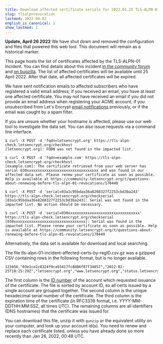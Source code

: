 ```yaml
---
title: Download affected certificate serials for 2022.01.25 TLS-ALPN-01 Incident
slug: tlsalpnrevocation
lastmod: 2022-08-02
english_is_canonical: 1
show_lastmod: 1
---
```


**Update, April 26 2022**
We have shut down and removed the configuration and files that powered this web tool. This document will remain as a historical marker.

This page hosts the list of certificates affected by the TLS-ALPN-01 Incident. You can find details about this incident [in the community forum](https://community.letsencrypt.org/t/2022-01-25-issue-with-tls-alpn-01-validation-method/170450) and [on bugzilla](https://bugzilla.mozilla.org/show_bug.cgi?id=1751984). The list of affected certificates will be available until 25 April 2022. After that date, all affected certificates will be expired.

We have sent notification emails to affected subscribers who have registered a valid email address; if you received an email, you have at least one affected certificate. You may not have received an email if you did not provide an email address when registering your ACME account, if you unsubscribed from Let's Encrypt [email notifications](https://letsencrypt.org/docs/expiration-emails/) previously, or if the email was caught by a spam filter.

If you are unsure whether your hostname is affected, please use our web tool to investigate the data set. You can also issue requests via a command line interface.
```
$ curl -X POST -d 'fqdn=letsencrypt.org' https://tls-alpn-check.letsencrypt.org/checkhost
[letsencrypt.org]: FQDN was not found in the impacted list.

$ curl -X POST -d 'fqdn=example.com' https://tls-alpn-check.letsencrypt.org/checkhost
[example.com]: The certificate retrieved from your web server has serial 030xxxxxxxxxxxxxxxxxxxxxxxxxxxxxxxxx and was found in our affected data set. Please renew your certificate as soon as possible. Help is available at https://community.letsencrypt.org/t/questions-about-renewing-before-tls-alpn-01-revocations/170449

$ curl -X POST -d 'serial=03a1c95bdaa36a8268327f2253cbd3ba243' https://tls-alpn-check.letsencrypt.org/checkserial
[03a1c95bdaa36a8268327f2253cbd3ba243]: Serial was not found in the impacted list. No action should be necessary.

$ curl -X POST -d 'serial=030xxxxxxxxxxxxxxxxxxxxxxxxxxxxxxxxx' https://tls-alpn-check.letsencrypt.org/checkserial
[030xxxxxxxxxxxxxxxxxxxxxxxxxxxxxxxxx]: Serial was found in the impacted list. Please renew your certificate as soon as possible. Help is available at https://community.letsencrypt.org/t/questions-about-renewing-before-tls-alpn-01-revocations/170449
```

Alternatively, the data set is available for download and local searching.

The file tls-alpn-01-incident-affected-certs-by-regID.csv.gz was a gzipped CSV containing rows in the following format, but is no longer available.

```csv
123456,"03e1ce2c0324f9ca93417fc8886f87f34857","2022-02-25T18:25:29Z","letsencrypt.org","www.letsencrypt.org","status.letsencrypt.org"
```

The first column is the [ID number](https://letsencrypt.org/docs/account-id/) of the account which requested issuance of the certificate. The file is sorted by account ID, so all certs issued by a single account are grouped together. The second column is the unique hexadecimal serial number of the certificate. The third column is the expiration time of the certificate (in RFC3339 format, i.e. YYYY-MM-DDTHH:MM:SSZ, all times UTC). The remaining columns are all identifiers (DNS hostnames) that the certificate was issued for.

You can download this file, unzip it with `gunzip` or the equivalent utility on your computer, and look up your account id(s). You need to renew and replace each certificate listed, unless you have already done so more recently than Jan 26, 2022, 00:48 UTC.
